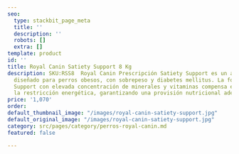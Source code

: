 ```yaml
---
seo:
  type: stackbit_page_meta
  title: ''
  description: ''
  robots: []
  extra: []
template: product
id: ''
title: Royal Canin Satiety Support 8 Kg
description: SKU:RSS8  Royal Canin Prescripción Satiety Support es un alimento seco
  diseñado para perros obesos, con sobrepeso y diabetes mellitus. La fórmula Satiety
  Support con elevada concentración de minerales y vitaminas compensa el efecto de
  la restricción energética, garantizando una provisión nutricional adecuada.
price: '1,070'
order: 
default_thumbnail_image: "/images/royal-canin-satiety-support.jpg"
default_original_image: "/images/royal-canin-satiety-support.jpg"
category: src/pages/category/perros-royal-canin.md
featured: false

---
```

